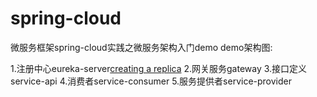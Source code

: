 # spring-cloud
微服务框架spring-cloud实践之微服务架构入门demo
demo架构图:

1.注册中心eureka-server<a href="https://github.com/fengdongdong00/spring-cloud/edit/master/README.md">creating a replica</a> 
2.网关服务gateway
3.接口定义service-api
4.消费者service-consumer
5.服务提供者service-provider
